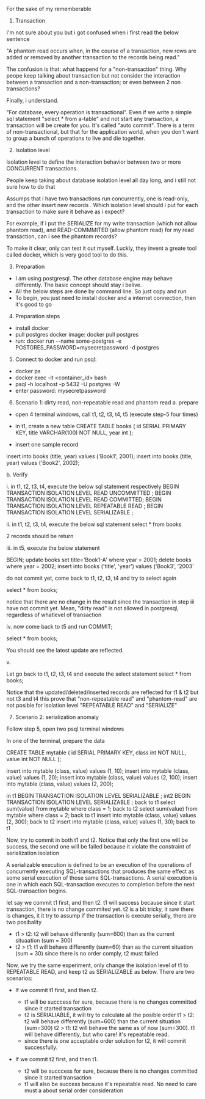 For the sake of my rememberable

1. Transaction

I'm not sure about you but i got confused when i first read the below sentence

"A phantom read occurs when, in the course of a transaction, new rows are added or removed by another transaction to the records being read."

The confusion is that: what happend for a "non-transaction" thing. Why peope keep talking about transaction but not consider the interaction between a transaction and a non-transaction; or even between 2 non transactions?

Finally, i understand.

"For database, every operation is transactional". Even if we write a simple sql statement "select * from a-table" and not start any transaction, a transaction will be create for you. It's called "auto commit".
There is a term of non-transactional, but that for the application world, when you don't want to group a bunch of operations to live and die together.

2. Isolation level

Isolation level to define the interaction behavior between two or more CONCURRENT transactions.

People keep taking about database isolation level all day long, and i still not sure how to do that

Assumps that i have two transactions run concurrently, one is read-only, and the other insert new records . Which isolation level should i put for each transaction to make sure it behave as i expect?

For example, if i put the SERIALIZE for my write transaction (which not allow phantom read), and READ-COMMMITED (allow phantom read) for my read transaction, can i see the phantom records?

To make it clear, only can test it out myself. Luckly, they invent a greate tool called docker, which is very good tool to do this.


3. Preparation
- I am using postgresql. The other database engine may behave differently. The basic concept should stay i belive.
- All the below steps are done by command line. So just copy and run
- To begin, you just need to install docker and a internet connection, then it's good to go

4. Preparation steps
- install docker
- pull postgres docker image: docker pull postgres
- run: docker run --name some-postgres -e POSTGRES_PASSWORD=mysecretpassword -d postgres
5. Connect to docker and run psql: 
  + docker ps
  + docker exec -it <container_id> bash
  + psql -h localhost -p 5432 -U postgres -W
  + enter password: mysecretpassword


6. Scenario 1: dirty read, non-repeatable read and phantom read
a. prepare
- open 4 terminal windows, call t1, t2, t3, t4, t5 (execute step-5 four times)
- in t1, create a new table
CREATE TABLE books (
  id              SERIAL PRIMARY KEY,
  title           VARCHAR(100) NOT NULL,
  year  		int
);

- insert one sample record

insert into books (title, year) values ('Book1', 2001);
insert into books (title, year) values ('Book2', 2002);

b. Verify

i.
in t1, t2, t3, t4, execute the below sql statement respectively
BEGIN TRANSACTION ISOLATION LEVEL READ UNCOMMITTED ;
BEGIN TRANSACTION ISOLATION LEVEL READ COMMITTED;
BEGIN TRANSACTION ISOLATION LEVEL REPEATABLE READ ;
BEGIN TRANSACTION ISOLATION LEVEL SERIALIZABLE ;

ii.
in t1, t2, t3, t4, execute the below sql statement
select * from books

2 records should be return

iii.
in t5, execute the below statement

BEGIN;
update books set title='Book1-A' where year = 2001;
delete books where year = 2002; insert into books ('title', 'year') values ('Book3', '2003' 


do not commit yet, come back to t1, t2, t3, t4 and try to select again

select * from books;

notice that there are no change in the result since the transaction in step iii have not commit yet. Mean, "dirty read" is not allowed in postgresql, regardless of whatlevel of transaction

iv.
now come back to t5 and run
COMMIT;

select * from books;

You should see the latest update are reflected.


v.

Let go back to t1, t2, t3, t4 and execute the select statement
select * from books;

Notice that the updated/deleted/inserted records are reflected for t1 & t2 but not t3 and t4
this prove that "non-repeatable read" and "phantom-read" are not posible for isolation level "REPEATABLE READ" and "SERIALIZE"

7. Scenario 2: serialization anomaly

Follow step 5, open two psql terminal windows

In one of the terminal, prepare the data


CREATE TABLE mytable (
  id              SERIAL PRIMARY KEY,
  class           int NOT NULL,
  value  		  int NOT NULL
);

insert into mytable (class, value) values (1, 10);
insert into mytable (class, value) values (1, 20);
insert into mytable (class, value) values (2, 100);
insert into mytable (class, value) values (2, 200);


in t1
BEGIN TRANSACTION ISOLATION LEVEL SERIALIZABLE ;
int2
BEGIN TRANSACTION ISOLATION LEVEL SERIALIZABLE ;
back to t1
select sum(value) from mytable where class = 1;
back to t2
select sum(value) from mytable where class = 2;
back to t1
insert into mytable (class, value) values (2, 300);
back to t2
insert into mytable (class, value) values (1, 30);
back to t1

Now, try to commit in both t1 and t2. Notice that only the first one will be success, the second one will be failed because it violate the constraint of serialization isolation 

A serializable execution is defined to be an execution of the operations of concurrently executing SQL-transactions that produces the same effect as some serial execution of those same SQL-transactions. A serial execution is one in which each SQL-transaction executes to completion before the next SQL-transaction begins.

let say we commit t1 first, and then t2. t1 will success because since it start transaction, there is no change commited yet. t2 is a bit tricky, it saw there is changes, it it try to assump if the transaction is execute serially, there are two posibality
- t1 > t2: t2 will behave differently (sum=600) than as the current situaation (sum = 300)
- t2 > t1: t1 will behave differently (sum=60) than as the current situation (sum = 30)
since there is no order comply, t2 must failed


Now, we try the same experiment, only change the isolation level of t1 to REPEATABLE READ, and keep t2 as SERIALIZABLE as below. There are two scenarios:

- If we commit t1 first, and then t2.
  + t1 will be succcess for sure, because there is no changes committed since it started transaction
  + t2 is SERIALIABLE, it will try to calculate all the posible order
     t1 > t2: t2 will behave differently (sum=600) than the current situation (sum=300)
     t2 > t1: t2 will behave the same as of now (sum=300). t1 will behave differently, but who care! it's repeatable read.
  + since there is one acceptable order solution for t2, it will commit successfully.

- If we commit t2 first, and then t1. 
  + t2 will be succcess for sure, because there is no changes committed since it started transaction
  + t1 will also be success because it's repeatable read. No need to care must a about serial order consideration

 






 





